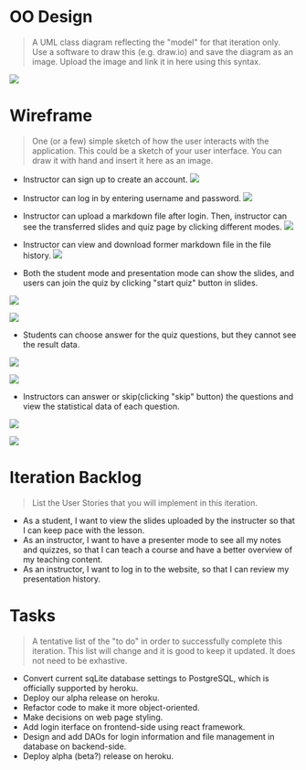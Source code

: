 # OO Design
> A UML class diagram reflecting the "model" for that iteration only.
> Use a software to draw this (e.g. draw.io) and save the diagram as an image. 
> Upload the image and link it in here using this syntax.

![](https://github.com/jhu-oose/2020-spring-group-QuizHero/blob/master/docs/it3/it3_UML.png)

# Wireframe
> One (or a few) simple sketch of how the user interacts with the application. 
> This could be a sketch of your user interface. 
> You can draw it with hand and insert it here as an image.

- Instructor can sign up to create an account.
![](https://github.com/jhu-oose/2020-spring-group-QuizHero/blob/master/docs/it4/signup.png)

- Instructor can log in by entering username and password.
![](https://github.com/jhu-oose/2020-spring-group-QuizHero/blob/master/docs/it4/login.png)

- Instructor can upload a markdown file after login. Then, instructor can see the transferred slides and quiz page by clicking different modes.
![](https://github.com/jhu-oose/2020-spring-group-QuizHero/blob/master/docs/it4/upload.png)

- Instructor can view and download former markdown file in the file history.
![](https://github.com/jhu-oose/2020-spring-group-QuizHero/blob/master/docs/it4/historypage.png)

- Both the student mode and presentation mode can show the slides, and users can join the quiz by clicking "start quiz" button in slides.

![](https://github.com/jhu-oose/2020-spring-group-QuizHero/blob/master/docs/it3/pre1.png)

![](https://github.com/jhu-oose/2020-spring-group-QuizHero/blob/master/docs/it3/pre2.png)

- Students can choose answer for the quiz questions, but they cannot see the result data.

![](https://github.com/jhu-oose/2020-spring-group-QuizHero/blob/master/docs/it3/quiz-stu.png)

![](https://github.com/jhu-oose/2020-spring-group-QuizHero/blob/master/docs/it3/stu-result.png)

- Instructors can answer or skip(clicking "skip" button) the questions and view the statistical data of each question.

![](https://github.com/jhu-oose/2020-spring-group-QuizHero/blob/master/docs/it3/quiz-presentation.png)

![](https://github.com/jhu-oose/2020-spring-group-QuizHero/blob/master/docs/it3/presentation-statistic.png)

# Iteration Backlog
> List the User Stories that you will implement in this iteration.
- As a student, I want to view the slides uploaded by the instructer so that I can keep pace with the lesson.
- As an instructor, I want to have a presenter mode to see all my notes and quizzes, so that I can teach a course and have a better overview of my teaching content.
- As an instructor, I want to log in to the website, so that I can review my presentation history.


# Tasks
> A tentative list of the "to do" in order to successfully complete this iteration. 
> This list will change and it is good to keep it updated. 
> It does not need to be exhastive.
- Convert current sqLite database settings to PostgreSQL, which is officially supported by heroku.
- Deploy our alpha release on heroku.
- Refactor code to make it more object-oriented.
- Make decisions on web page styling.
- Add login iterface on frontend-side using react framework.
- Design and add DAOs for login information and file management in database on backend-side.
- Deploy alpha (beta?) release on heroku.


<!--# Retrospective

### What went well?

### Challenges we met & Our solutions.-->
